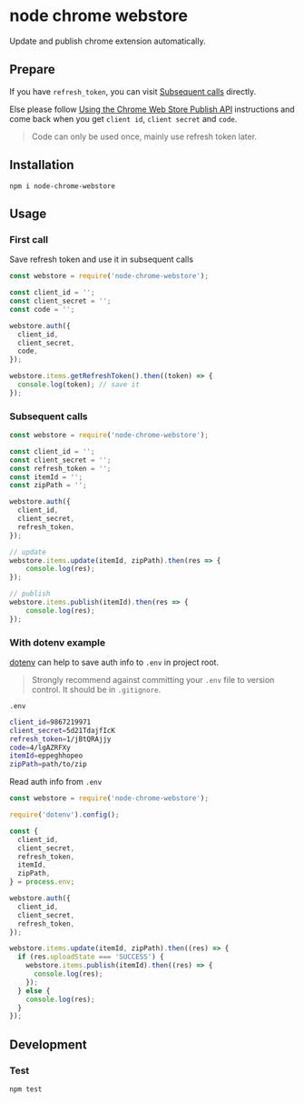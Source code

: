 # node chrome webstore

Update and publish chrome extension automatically.

## Prepare

If you have `refresh_token`, you can visit [Subsequent calls](#subsequent-calls) directly.

Else please follow [Using the Chrome Web Store Publish API][0] instructions and come back when you get `client id`, `client secret` and `code`.

> Code can only be used once, mainly use refresh token later.

## Installation

    npm i node-chrome-webstore

## Usage

### First call

Save refresh token and use it in subsequent calls

```javascript
const webstore = require('node-chrome-webstore');

const client_id = '';
const client_secret = '';
const code = '';

webstore.auth({
  client_id,
  client_secret,
  code,
});

webstore.items.getRefreshToken().then((token) => {
  console.log(token); // save it
});
```
### Subsequent calls

```javascript
const webstore = require('node-chrome-webstore');

const client_id = '';
const client_secret = '';
const refresh_token = '';
const itemId = '';
const zipPath = '';

webstore.auth({
  client_id,
  client_secret,
  refresh_token,
});

// update
webstore.items.update(itemId, zipPath).then(res => {
    console.log(res);
});

// publish
webstore.items.publish(itemId).then(res => {
    console.log(res);
});
```

### With dotenv example

[dotenv][1] can help to save auth info to `.env` in project root.

> Strongly recommend against committing your `.env` file to version control. It should be in `.gitignore`.

`.env`

```bash
client_id=9867219971
client_secret=5d21TdajfIcK
refresh_token=1/jBtQRAjjy
code=4/lgAZRFXy
itemId=eppeghhopeo
zipPath=path/to/zip
```

Read auth info from `.env`

```javascript
const webstore = require('node-chrome-webstore');

require('dotenv').config();

const {
  client_id,
  client_secret,
  refresh_token,
  itemId,
  zipPath,
} = process.env;

webstore.auth({
  client_id,
  client_secret,
  refresh_token,
});

webstore.items.update(itemId, zipPath).then((res) => {
  if (res.uploadState === 'SUCCESS') {
    webstore.items.publish(itemId).then((res) => {
      console.log(res);
    });
  } else {
    console.log(res);
  }
});
```

## Development

### Test

    npm test

[0]: https://developer.chrome.com/webstore/using_webstore_api
[1]: https://github.com/motdotla/dotenv
